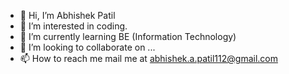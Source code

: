 - 👋 Hi, I’m Abhishek Patil
- 👀 I’m interested in coding.
- 🌱 I’m currently learning BE (Information Technology)
- 💞️ I’m looking to collaborate on ...
- 📫 How to reach me mail me at abhishek.a.patil112@gmail.com

<!---
Abhip32/Abhip32 is a ✨ special ✨ repository because its `README.md` (this file) appears on your GitHub profile.
You can click the Preview link to take a look at your changes.
--->
